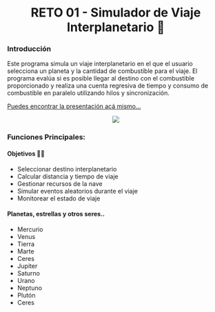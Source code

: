 <h1 align="center">RETO 01 - Simulador de Viaje Interplanetario 🚀</h1>

<h3>Introducción</h3>
<p text-align="justify">Este programa simula un viaje interplanetario en el que el usuario selecciona un planeta y la cantidad de combustible para el viaje. El programa evalúa si es posible llegar al destino con el combustible proporcionado y realiza una cuenta regresiva de tiempo y consumo de combustible en paralelo utilizando hilos y sincronización.</p>
<a href="#">Puedes encontrar la presentación acá mismo...</a>

<p align="center">
  <a href="https://skillicons.dev">
    <img src="https://skillicons.dev/icons?i=java,git,github" />
  </a>
</p>

<h3>Funciones Principales:</h3>
<h4>Objetivos 🐱‍🚀</h4>
<ul>
<li href="planets">Seleccionar destino interplanetario</li>
<li>Calcular distancia y tiempo de viaje</li>
<li>Gestionar recursos de la nave</li>
<li>Simular eventos aleatorios durante el viaje</li>
<li>Monitorear el estado de viaje</li>
</ul>

<section id="planets">
<h4>Planetas, estrellas y otros seres..</h4>
<ul>
<li class="planet">Mercurio</li>
<li class="planet">Venus</li>
<li class="planet">Tierra</li>
<li class="planet">Marte</li>
<li class="smallplanet">Ceres</li>
<li class="planet">Jupiter</li>
<li class="planet">Saturno</li>
<li class="planet">Urano</li>
<li class="planet">Neptuno</li>
<li class="planet">Plutón</li>
<li class="splanet">Ceres</li>
</ul>
</section>
<!-- Solicita al usuario el nombre del planeta y la cantidad de combustible.

Verifica si el combustible es suficiente para el viaje.

Inicia hilos separados para la cuenta regresiva del combustible y el tiempo de viaje si el destino es Mercurio.

combustible:

Ejecutado en un hilo separado.

Muestra la cantidad de combustible restante en decrementos del 1%, con un retraso de 1 segundo entre cada decremento.

Utiliza sincronización con un objeto monitor para coordinar la ejecución con el hilo de tiempo.

time:

Ejecutado en un hilo separado.

Calcula el tiempo necesario para llegar al destino basado en la distancia a Mercurio y la velocidad promedio de la nave.

Muestra el tiempo restante en decrementos de 1 hora, con un retraso de 1 segundo entre cada decremento.

Utiliza sincronización con un objeto monitor para coordinar la ejecución con el hilo de combustible.

Lógica Clave y Tecnologías Utilizadas:
Uso de Hilos (Threads):

Dos hilos (combustibleThread y timeThread) para ejecutar las tareas de combustible y tiempo en paralelo.

Sincronización:

Objeto monitor (monitor) para coordinar la comunicación y sincronización entre los hilos.

Entrada del Usuario:

Scanner para recibir las entradas del usuario.

Retrasos Temporales:

Thread.sleep() para introducir retrasos de 1 segundo en los bucles de cuenta regresiva. -->


